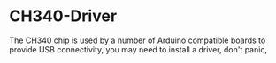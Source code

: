# CH340-Driver
The CH340 chip is used by a number of Arduino compatible boards to provide USB connectivity, you may need to install a driver, don't panic,
